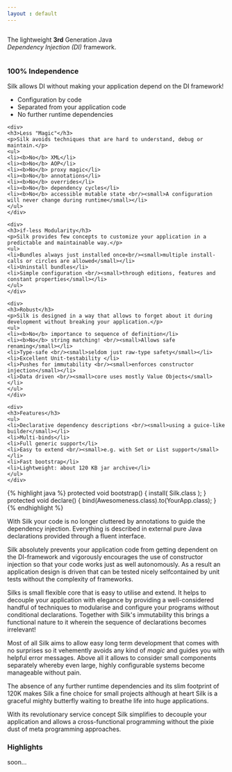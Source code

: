 ```yaml
---
layout : default
---
```


<p style="width:60%; display: inline-block;">The lightweight <nobr><b>3rd</b> Generation Java</nobr> <i>Dependency Injection (DI)</i> framework.</p>

<div class="teaser">
	<div>
	<h3>100% Independence</h3></th>
	<p>Silk allows DI without making your application depend on the DI framework!</p>
	<ul>
	<li>Configuration by code</li>
	<li>Separated from your application code</li>
	<li>No further runtime dependencies</li>
	</ul>
	</div>

	<div>
	<h3>Less "Magic"</h3>
	<p>Silk avoids techniques that are hard to understand, debug or maintain.</p>
	<ul>
	<li><b>No</b> XML</li>
	<li><b>No</b> AOP</li>
	<li><b>No</b> proxy magic</li>
	<li><b>No</b> annotations</li>
	<li><b>No</b> overrides</li>
	<li><b>No</b> dependency cycles</li>
	<li><b>No</b> accessible mutable state <br/><small>A configuration will never change during runtime</small></li>
	</ul>
	</div>

	<div>
	<h3>if-less Modularity</h3>
	<p>Silk provides few concepts to customize your application in a predictable and maintainable way.</p>
	<ul>
	<li>Bundles always just installed once<br/><small>multiple install-calls or circles are allowed</small></li> 
	<li>Uninstall bundles</li>
	<li>Simple configuration <br/><small>through editions, features and constant properties</small></li>
	</ul>
	</div>		
	
	<div>
	<h3>Robust</h3>
	<p>Silk is designed in a way that allows to forget about it during development without breaking your application.</p>
	<ul>
	<li><b>No</b> importance to sequence of definition</li>
	<li><b>No</b> string matching! <br/><small>Allows safe renaming</small></li>
	<li>Type-safe <br/><small>seldom just raw-type safety</small></li>
	<li>Excellent Unit-testability </li>
	<li>Pushes for immutability <br/><small>enforces constructor injection</small></li>
	<li>Data driven <br/><small>core uses mostly Value Objects</small></li>
	</ul>
	</div>

	<div>
	<h3>Features</h3>
	<ul>
	<li>Declarative dependency descriptions <br/><small>using a guice-like builder</small></li>
	<li>Multi-binds</li>
	<li>Full generic support</li>
	<li>Easy to extend <br/><small>e.g. with Set or List support</small></li>
	<li>Fast bootstrap</li>
	<li>Lightweight: about 120 KB jar archive</li>
	</ul>
	</div>
</div>

{% highlight java %}
protected void bootstrap() {
	install( Silk.class );
}
protected void declare() {
	bind(Awesomeness.class).to(YourApp.class);
}
{% endhighlight %}

With Silk your code is no longer cluttered by annotations to guide the dependency injection. 
Everything is described in external pure Java declarations provided through a fluent interface.

Silk absolutely prevents your application code from getting dependent on the DI-framework and 
vigorously encourages the use of constructor injection so that your code works just as well autonomously. 
As a result an application design is driven that can be tested nicely selfcontained by unit tests without the complexity of frameworks.

Silks is small flexible core that is easy to utilise and extend. 
It helps to decouple your application with elegance by providing a well-considered handful of 
techniques to modularise and configure your programs without conditional declarations. 
Together with Silk's immutability this brings a functional nature to it wherein the sequence of declarations becomes irrelevant! 

Most of all Silk aims to allow easy long term development that comes with no surprises so it vehemently avoids any kind of _magic_ and guides you with helpful error messages.
Above all it allows to consider small components separately whereby even large, highly configurable systems become manageable without pain. 

The absence of any further runtime dependencies and its slim footprint of 120K makes Silk a fine 
choice for small projects although at heart Silk is a graceful mighty butterfly waiting to breathe life into huge applications.

With its revolutionary service concept Silk simplifies to decouple your application and allows a 
cross-functional programming without the pixie dust of meta programming approaches.

### Highlights

soon...